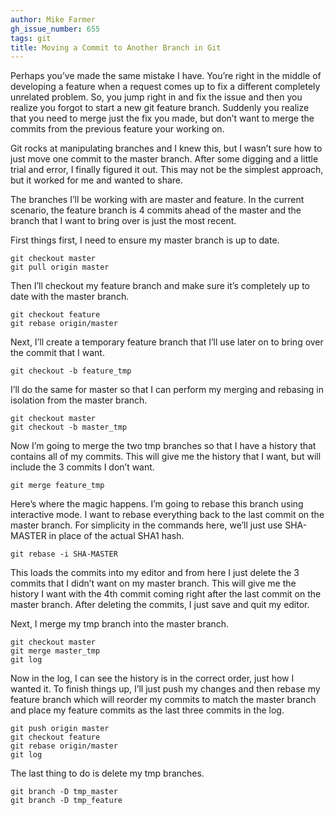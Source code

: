 ```yaml
---
author: Mike Farmer
gh_issue_number: 655
tags: git
title: Moving a Commit to Another Branch in Git
---
```


Perhaps you’ve made the same mistake I have. You’re right in the middle of developing a feature when a request comes up to fix a different completely unrelated problem. So, you jump right in and fix the issue and then you realize you forgot to start a new git feature branch. Suddenly you realize that you need to merge just the fix you made, but don’t want to merge the commits from the previous feature your working on.

Git rocks at manipulating branches and I knew this, but I wasn’t sure how to just move one commit to the master branch. After some digging and a little trial and error, I finally figured it out. This may not be the simplest approach, but it worked for me and wanted to share. 

The branches I’ll be working with are master and feature. In the current scenario, the feature branch is 4 commits ahead of the master and the branch that I want to bring over is just the most recent. 

First things first, I need to ensure my master branch is up to date.

```
git checkout master
git pull origin master
```

Then I’ll checkout my feature branch and make sure it’s completely up to date with the master branch.

```
git checkout feature
git rebase origin/master
```

Next, I’ll create a temporary feature branch that I’ll use later on to bring over the commit that I want.

```
git checkout -b feature_tmp
```

I’ll do the same for master so that I can perform my merging and rebasing in isolation from the master branch.

```
git checkout master
git checkout -b master_tmp
```

Now I’m going to merge the two tmp branches so that I have a history that contains all of my commits. This will give me the history that I want, but will include the 3 commits I don’t want.

```
git merge feature_tmp
```

Here’s where the magic happens. I’m going to rebase this branch using interactive mode. I want to rebase everything back to the last commit on the master branch. For simplicity in the commands here, we’ll just use SHA-MASTER in place of the actual SHA1 hash.

```
git rebase -i SHA-MASTER
```

This loads the commits into my editor and from here I just delete the 3 commits that I didn’t want on my master branch. This will give me the history I want with the 4th commit coming right after the last commit on the master branch. After deleting the commits, I just save and quit my editor.

Next, I merge my tmp branch into the master branch.

```
git checkout master
git merge master_tmp
git log
```

Now in the log, I can see the history is in the correct order, just how I wanted it. To finish things up, I’ll just push my changes and then rebase my feature branch which will reorder my commits to match the master branch and place my feature commits as the last three commits in the log.

```
git push origin master
git checkout feature
git rebase origin/master
git log
```

The last thing to do is delete my tmp branches.

```
git branch -D tmp_master
git branch -D tmp_feature
```
